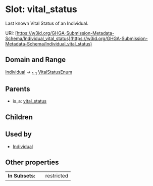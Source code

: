 
# Slot: vital_status


Last known Vital Status of an Individual.

URI: [https://w3id.org/GHGA-Submission-Metadata-Schema/Individual_vital_status](https://w3id.org/GHGA-Submission-Metadata-Schema/Individual_vital_status)


## Domain and Range

[Individual](Individual.md) &#8594;  <sub>1..1</sub> [VitalStatusEnum](VitalStatusEnum.md)

## Parents

 *  is_a: [vital_status](vital_status.md)

## Children


## Used by

 * [Individual](Individual.md)

## Other properties

|  |  |  |
| --- | --- | --- |
| **In Subsets:** | | restricted |

